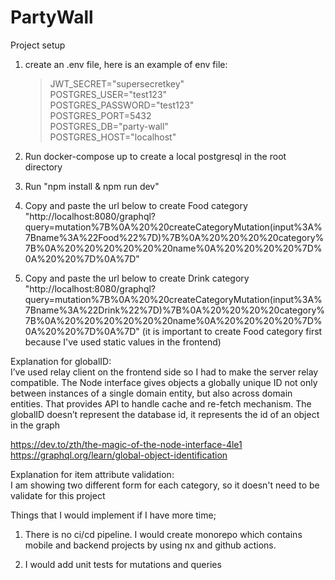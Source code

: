 # PartyWall


Project setup
1) create an .env file, here is an example of env file:
   >JWT_SECRET="supersecretkey"<br/>
   POSTGRES_USER="test123"<br/>
   POSTGRES_PASSWORD="test123"<br/>
   POSTGRES_PORT=5432<br/>
   POSTGRES_DB="party-wall"<br/>
   POSTGRES_HOST="localhost"

2) Run docker-compose up to create a local postgresql in the root directory
3) Run "npm install & npm run dev"
4) Copy and paste the url below to create Food category
"http://localhost:8080/graphql?query=mutation%7B%0A%20%20createCategoryMutation(input%3A%7Bname%3A%22Food%22%7D)%7B%0A%20%20%20%20category%7B%0A%20%20%20%20%20%20name%0A%20%20%20%20%7D%0A%20%20%7D%0A%7D"
5) Copy and paste the url below to create Drink category 
"http://localhost:8080/graphql?query=mutation%7B%0A%20%20createCategoryMutation(input%3A%7Bname%3A%22Drink%22%7D)%7B%0A%20%20%20%20category%7B%0A%20%20%20%20%20%20name%0A%20%20%20%20%7D%0A%20%20%7D%0A%7D"
(it is important to create Food category first because  I've used static values in the frontend)

Explanation for globalID:<br/>
I’ve used relay client on the frontend side so I had to make the server relay compatible.
The Node interface gives objects a globally unique ID not only between instances of a single domain entity, but also across domain entities. That provides API to handle cache and re-fetch mechanism. The globalID doesn’t represent the database id, it represents the id of an object in the graph

https://dev.to/zth/the-magic-of-the-node-interface-4le1<br/>
https://graphql.org/learn/global-object-identification

Explanation for item attribute validation:<br/>
I am showing two different form for each category, so it doesn't need to be validate for this project

Things that I would implement if I have more time;

1) There is no ci/cd pipeline. I would create monorepo which contains mobile and backend projects by using nx and github actions. 

2) I would add unit tests for mutations and queries
